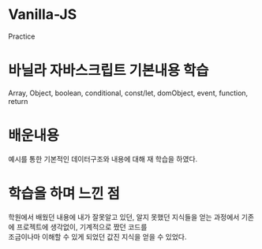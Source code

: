 # Vanilla-JS
Practice

# 바닐라 자바스크립트 기본내용 학습
Array, Object, boolean, conditional, const/let, domObject, event, function, return 

# 배운내용 
예시를 통한 기본적인 데이터구조와 내용에 대해 재 학습을 하였다.

# 학습을 하며 느낀 점
학원에서 배웠던 내용에 내가 잘못알고 있던, 알지 못했던 지식들을 얻는 과정에서 기존에 프로젝트에 생각없이, 기계적으로 짰던 코드를 </br>
조금이나마 이해할 수 있게 되었던 값진 지식을 얻을 수 있었다.

